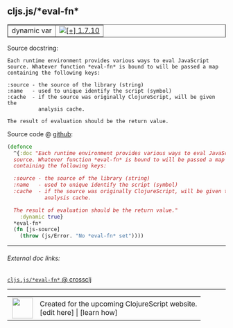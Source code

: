 ## cljs.js/\*eval-fn\*



 <table border="1">
<tr>
<td>dynamic var</td>
<td><a href="https://github.com/cljsinfo/cljs-api-docs/tree/1.7.10"><img valign="middle" alt="[+] 1.7.10" title="Added in 1.7.10" src="https://img.shields.io/badge/+-1.7.10-lightgrey.svg"></a> </td>
</tr>
</table>







Source docstring:

```
Each runtime environment provides various ways to eval JavaScript
source. Whatever function *eval-fn* is bound to will be passed a map
containing the following keys:

:source - the source of the library (string)
:name   - used to unique identify the script (symbol)
:cache  - if the source was originally ClojureScript, will be given the
          analysis cache.

The result of evaluation should be the return value.
```


Source code @ [github](https://github.com/clojure/clojurescript/blob/r1.7.28/src/main/cljs/cljs/js.cljs#L79-L93):

```clj
(defonce
  ^{:doc "Each runtime environment provides various ways to eval JavaScript
  source. Whatever function *eval-fn* is bound to will be passed a map
  containing the following keys:

  :source - the source of the library (string)
  :name   - used to unique identify the script (symbol)
  :cache  - if the source was originally ClojureScript, will be given the
            analysis cache.

  The result of evaluation should be the return value."
    :dynamic true}
  *eval-fn*
  (fn [js-source]
    (throw (js/Error. "No *eval-fn* set"))))
```

<!--
Repo - tag - source tree - lines:

 <pre>
clojurescript @ r1.7.28
└── src
    └── main
        └── cljs
            └── cljs
                └── <ins>[js.cljs:79-93](https://github.com/clojure/clojurescript/blob/r1.7.28/src/main/cljs/cljs/js.cljs#L79-L93)</ins>
</pre>

-->

---



###### External doc links:

[`cljs.js/*eval-fn*` @ crossclj](http://crossclj.info/fun/cljs.js.cljs/*eval-fn*.html)<br>

---

 <table>
<tr><td>
<img valign="middle" align="right" width="48px" src="http://i.imgur.com/Hi20huC.png">
</td><td>
Created for the upcoming ClojureScript website.<br>
[edit here] | [learn how]
</td></tr></table>

[edit here]:https://github.com/cljsinfo/cljs-api-docs/blob/master/cljsdoc/cljs.js/STAReval-fnSTAR.cljsdoc
[learn how]:https://github.com/cljsinfo/cljs-api-docs/wiki/cljsdoc-files

<!--

This information was too distracting to show to readers, but I'll leave it
commented here since it is helpful to:

- pretty-print the data used to generate this document
- and show how to retrieve that data



The API data for this symbol:

```clj
{:ns "cljs.js",
 :name "*eval-fn*",
 :docstring "Each runtime environment provides various ways to eval JavaScript\nsource. Whatever function *eval-fn* is bound to will be passed a map\ncontaining the following keys:\n\n:source - the source of the library (string)\n:name   - used to unique identify the script (symbol)\n:cache  - if the source was originally ClojureScript, will be given the\n          analysis cache.\n\nThe result of evaluation should be the return value.",
 :type "dynamic var",
 :source {:code "(defonce\n  ^{:doc \"Each runtime environment provides various ways to eval JavaScript\n  source. Whatever function *eval-fn* is bound to will be passed a map\n  containing the following keys:\n\n  :source - the source of the library (string)\n  :name   - used to unique identify the script (symbol)\n  :cache  - if the source was originally ClojureScript, will be given the\n            analysis cache.\n\n  The result of evaluation should be the return value.\"\n    :dynamic true}\n  *eval-fn*\n  (fn [js-source]\n    (throw (js/Error. \"No *eval-fn* set\"))))",
          :title "Source code",
          :repo "clojurescript",
          :tag "r1.7.28",
          :filename "src/main/cljs/cljs/js.cljs",
          :lines [79 93]},
 :full-name "cljs.js/*eval-fn*",
 :full-name-encode "cljs.js/STAReval-fnSTAR",
 :history [["+" "1.7.10"]]}

```

Retrieve the API data for this symbol:

```clj
;; from Clojure REPL
(require '[clojure.edn :as edn])
(-> (slurp "https://raw.githubusercontent.com/cljsinfo/cljs-api-docs/catalog/cljs-api.edn")
    (edn/read-string)
    (get-in [:symbols "cljs.js/*eval-fn*"]))
```

-->

